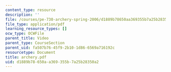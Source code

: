 ```yaml
---
content_type: resource
description: ''
file: /courses/pe-730-archery-spring-2006/d1889b78650aa369355b7a25b28350a2_archery.pdf
file_type: application/pdf
learning_resource_types: []
ocw_type: OCWFile
parent_title: Video
parent_type: CourseSection
parent_uid: fa507b76-45f9-2b10-1d86-6569a716192c
resourcetype: Document
title: archery.pdf
uid: d1889b78-650a-a369-355b-7a25b28350a2
---
```

